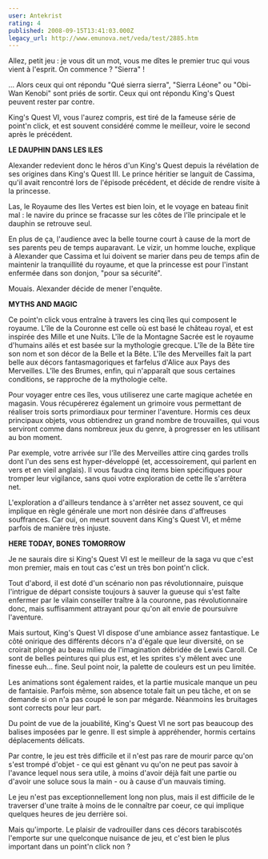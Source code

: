```yaml
---
user: Antekrist
rating: 4
published: 2008-09-15T13:41:03.000Z
legacy_url: http://www.emunova.net/veda/test/2885.htm
---
```

Allez, petit jeu : je vous dit un mot, vous me dîtes le premier truc qui vous vient à l'esprit. On commence ? "Sierra" !  

... Alors ceux qui ont répondu "Qué sierra sierra", "Sierra Léone" ou "Obi-Wan Kenobi" sont priés de sortir. Ceux qui ont répondu King's Quest peuvent rester par contre.  

King's Quest VI, vous l'aurez compris, est tiré de la fameuse série de point'n click, et est souvent considéré comme le meilleur, voire le second après le précédent.  

  

**LE DAUPHIN DANS LES ILES**  

Alexander redevient donc le héros d'un King's Quest depuis la révélation de ses origines dans King's Quest III. Le prince héritier se languit de Cassima, qu'il avait rencontré lors de l'épisode précédent, et décide de rendre visite à la princesse.  

Las, le Royaume des Iles Vertes est bien loin, et le voyage en bateau finit mal : le navire du prince se fracasse sur les côtes de l'île principale et le dauphin se retrouve seul.  

En plus de ça, l'audience avec la belle tourne court à cause de la mort de ses parents peu de temps auparavant. Le vizir, un homme louche, explique à Alexander que Cassima et lui doivent se marier dans peu de temps afin de maintenir la tranquillité du royaume, et que la princesse est pour l'instant enfermée dans son donjon, "pour sa sécurité".  

Mouais. Alexander décide de mener l'enquête.  

  

**MYTHS AND MAGIC**  

Ce point'n click vous entraîne à travers les cinq îles qui composent le royaume. L'île de la Couronne est celle où est basé le château royal, et est inspirée des Mille et une Nuits. L'île de la Montagne Sacrée est le royaume d'humains ailés et est basée sur la mythologie grecque. L'île de la Bête tire son nom et son décor de la Belle et la Bête. L'île des Merveilles fait la part belle aux décors fantasmagoriques et farfelus d'Alice aux Pays des Merveilles. L'île des Brumes, enfin, qui n'apparaît que sous certaines conditions, se rapproche de la mythologie celte.  

Pour voyager entre ces îles, vous utiliserez une carte magique achetée en magasin. Vous récupérerez également un grimoire vous permettant de réaliser trois sorts primordiaux pour terminer l'aventure. Hormis ces deux principaux objets, vous obtiendrez un grand nombre de trouvailles, qui vous serviront comme dans nombreux jeux du genre, à progresser en les utilisant au bon moment.  

Par exemple, votre arrivée sur l'île des Merveilles attire cinq gardes trolls dont l'un des sens est hyper-développé (et, accessoirement, qui parlent en vers et en vieil anglais). Il vous faudra cinq items bien spécifiques pour tromper leur vigilance, sans quoi votre exploration de cette île s'arrêtera net.  

L'exploration a d'ailleurs tendance à s'arrêter net assez souvent, ce qui implique en règle générale une mort non désirée dans d'affreuses souffrances. Car oui, on meurt souvent dans King's Quest VI, et même parfois de manière très injuste.  

  

**HERE TODAY, BONES TOMORROW**  

Je ne saurais dire si King's Quest VI est le meilleur de la saga vu que c'est mon premier, mais en tout cas c'est un très bon point'n click.  

Tout d'abord, il est doté d'un scénario non pas révolutionnaire, puisque l'intrigue de départ consiste toujours à sauver la gueuse qui s'est faîte enfermer par le vilain conseiller traître à la couronne, pas révolutionnaire donc, mais suffisamment attrayant pour qu'on ait envie de poursuivre l'aventure.  

Mais surtout, King's Quest VI dispose d'une ambiance assez fantastique. Le côté onirique des différents décors n'a d'égale que leur diversité, on se croirait plongé au beau milieu de l'imagination débridée de Lewis Caroll. Ce sont de belles peintures qui plus est, et les sprites s'y mêlent avec une finesse euh... fine. Seul point noir, la palette de couleurs est un peu limitée.  

Les animations sont également raides, et la partie musicale manque un peu de fantaisie. Parfois même, son absence totale fait un peu tâche, et on se demande si on n'a pas coupé le son par mégarde. Néanmoins les bruitages sont corrects pour leur part.  

Du point de vue de la jouabilité, King's Quest VI ne sort pas beaucoup des balises imposées par le genre. Il est simple à appréhender, hormis certains déplacements délicats.  

Par contre, le jeu est très difficile et il n'est pas rare de mourir parce qu'on s'est trompé d'objet - ce qui est gênant vu qu'on ne peut pas savoir à l'avance lequel nous sera utile, à moins d'avoir déjà fait une partie ou d'avoir une soluce sous la main - ou à cause d'un mauvais timing.  

Le jeu n'est pas exceptionnellement long non plus, mais il est difficile de le traverser d'une traite à moins de le connaître par coeur, ce qui implique quelques heures de jeu derrière soi.  

  

Mais qu'importe. Le plaisir de vadrouiller dans ces décors tarabiscotés l'emporte sur une quelconque nuisance de jeu, et c'est bien le plus important dans un point'n click non ?